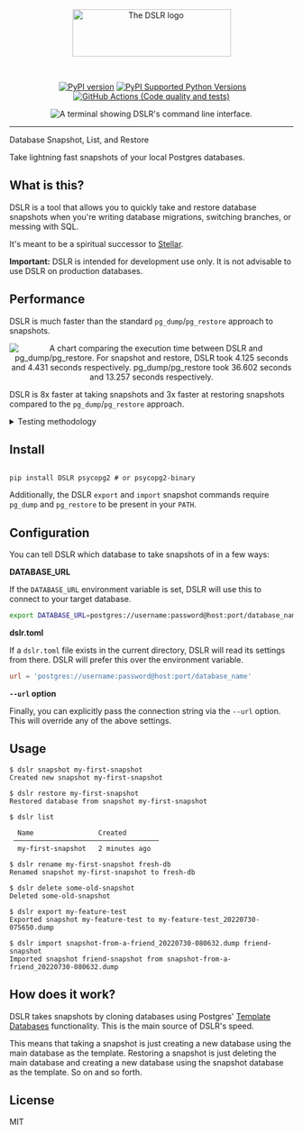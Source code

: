 <br />
<br />
<p align="center">
  <a href="https://github.com/mixxorz/DSLR">
    <img width="281" height="84" src="https://user-images.githubusercontent.com/3102758/181914025-44bff27e-aac1-4d1b-a037-9fa98f9fed65.png" alt="The DSLR logo">
  </a>
</p>
<br />

<p align="center">
  <a href=""><img src="" alt=""></a>
  <a href="https://badge.fury.io/py/dslr"><img src="https://badge.fury.io/py/dslr.svg" alt="PyPI version"></a>
  <a href="https://pypi.python.org/pypi/dslr/"><img src="https://img.shields.io/pypi/pyversions/dslr.svg" alt="PyPI Supported Python Versions"></a>
  <a href="https://github.com/mixxorz/dslr"><img src="https://github.com/mixxorz/dslr/actions/workflows/tests.yml/badge.svg" alt="GitHub Actions (Code quality and tests)"></a>

</p>

<p align="center">
  <img src="https://user-images.githubusercontent.com/3102758/183229767-4501e6aa-e1cf-43c7-bd55-61faaa249ca2.png" alt="A terminal showing DSLR's command line interface.">
</p>

---

Database Snapshot, List, and Restore

Take lightning fast snapshots of your local Postgres databases.

## What is this?

DSLR is a tool that allows you to quickly take and restore database snapshots
when you're writing database migrations, switching branches, or messing with
SQL.

It's meant to be a spiritual successor to
[Stellar](https://github.com/fastmonkeys/stellar).

**Important:** DSLR is intended for development use only. It is not advisable to
use DSLR on production databases.

## Performance

DSLR is much faster than the standard `pg_dump`/`pg_restore` approach to snapshots.

<p align="center">
  <img src="https://user-images.githubusercontent.com/3102758/182014327-1b13da6e-63ad-4bbe-817e-7d6c66befc98.png" alt="A chart comparing the execution time between DSLR and pg_dump/pg_restore. For snapshot and restore, DSLR took 4.125 seconds and 4.431 seconds respectively. pg_dump/pg_restore took 36.602 seconds and 13.257 seconds respectively.">
</p>

DSLR is 8x faster at taking snapshots and 3x faster at restoring snapshots compared to the `pg_dump`/`pg_restore` approach.

<details>
  <summary>Testing methodology</summary>
  
  I spun up Postgres 12.3 using Docker, created a test database, and filled it with 1GB of random data using this script:
  
  ```SQL
  CREATE TABLE large_test (num1 bigint, num2 double precision, num3 double precision);

INSERT INTO large*test (num1, num2, num3)
SELECT round(random() * 10), random(), random() \_ 142
FROM generate_series(1, 20000000) s(i);

```

I used the following commands to measure the execution time:

```

time dslr snapshot my-snapshot
time dslr restore my-snapshot
time pg_dump -Fc -f export.dump
time pg_restore --no-acl --no-owner export.dump

```

I ran each command three times and plotted the mean in the chart.

Here's the raw data:

| Command       | Run | Execution time (seconds) |
| ------------- | --- | ------------------------ |
| dslr snapshot | 1   | 4.797                    |
|               | 2   | 4.650                    |
|               | 3   | 2.927                    |
| dslr restore  | 1   | 5.840                    |
|               | 2   | 4.122                    |
|               | 3   | 3.331                    |
| pg_dump       | 1   | 37.345                   |
|               | 2   | 36.227                   |
|               | 3   | 36.233                   |
| pg_restore    | 1   | 13.304                   |
|               | 2   | 13.148                   |
|               | 3   | 13.320                   |
</details>

## Install

```

pip install DSLR psycopg2 # or psycopg2-binary

````

Additionally, the DSLR `export` and `import` snapshot commands require `pg_dump`
and `pg_restore` to be present in your `PATH`.

## Configuration

You can tell DSLR which database to take snapshots of in a few ways:

**DATABASE_URL**

If the `DATABASE_URL` environment variable is set, DSLR will use this to connect
to your target database.

```bash
export DATABASE_URL=postgres://username:password@host:port/database_name
````

**dslr.toml**

If a `dslr.toml` file exists in the current directory, DSLR will read its
settings from there. DSLR will prefer this over the environment variable.

```toml
url = 'postgres://username:password@host:port/database_name'
```

**`--url` option**

Finally, you can explicitly pass the connection string via the `--url` option.
This will override any of the above settings.

## Usage

```
$ dslr snapshot my-first-snapshot
Created new snapshot my-first-snapshot

$ dslr restore my-first-snapshot
Restored database from snapshot my-first-snapshot

$ dslr list

  Name                Created
 ────────────────────────────────────
  my-first-snapshot   2 minutes ago

$ dslr rename my-first-snapshot fresh-db
Renamed snapshot my-first-snapshot to fresh-db

$ dslr delete some-old-snapshot
Deleted some-old-snapshot

$ dslr export my-feature-test
Exported snapshot my-feature-test to my-feature-test_20220730-075650.dump

$ dslr import snapshot-from-a-friend_20220730-080632.dump friend-snapshot
Imported snapshot friend-snapshot from snapshot-from-a-friend_20220730-080632.dump
```

## How does it work?

DSLR takes snapshots by cloning databases using Postgres' [Template
Databases](https://www.postgresql.org/docs/current/manage-ag-templatedbs.html)
functionality. This is the main source of DSLR's speed.

This means that taking a snapshot is just creating a new database using the main
database as the template. Restoring a snapshot is just deleting the main
database and creating a new database using the snapshot database as the
template. So on and so forth.

## License

MIT
